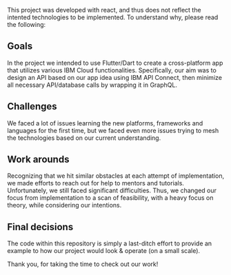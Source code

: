 This project was developed with react, and thus does not reflect the intented technologies to be implemented. To understand why, please read the following:

## Goals

In the project we intended to use Flutter/Dart to create a cross-platform app that utilizes various IBM Cloud functionalities. Specifically, our aim was to design an API based on our app idea using IBM API Connect, then minimize all necessary API/database calls by wrapping it in GraphQL. 

## Challenges
We faced a lot of issues learning the new platforms, frameworks and languages for the first time, but we faced even more issues trying to mesh the technologies based on our current understanding.

## Work arounds
Recognizing that we hit similar obstacles at each attempt of implementation, we made efforts to reach out for help to mentors and tutorials. Unfortunately, we still faced significant difficulties. Thus, we changed our focus from implementation to a scan of feasibility, with a heavy focus on theory, while considering our intentions. 

## Final decisions
The code within this repository is simply a last-ditch effort to provide an example to how our project would look & operate (on a small scale).

Thank you, for taking the time to check out our work!